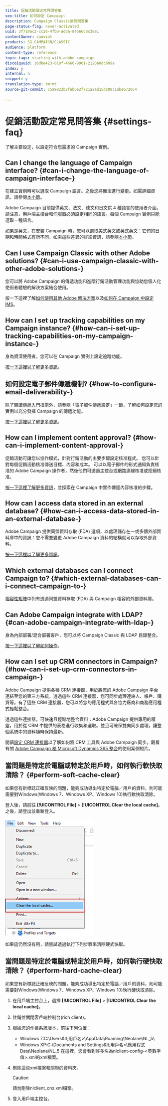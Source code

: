 ```yaml
---
title: 促銷活動設定常見問答集
seo-title: 如何設定 Campaign
description: Campaign Classic常見問答集
page-status-flag: never-activated
uuid: 3f719ac2-cc26-4fb0-adda-84666c8c38e1
contentOwner: sauviat
products: SG_CAMPAIGN/CLASSIC
audience: platform
content-type: reference
topic-tags: starting-with-adobe-campaign
discoiquuid: 16dbe423-018f-4666-9901-2120a8dc609a
index: y
internal: n
snippet: y
translation-type: tm+mt
source-git-commit: c5a9823b2feb6e2f721a2ad15dc08c1abe672054

---
```



# 促銷活動設定常見問答集 {#settings-faq}

了解主要設定，以設定符合您需求的 Campaign 實例。

## Can I change the language of Campaign interface? {#can-i-change-the-language-of-campaign-interface-}

在建立實例時可以選取 Campaign 語言。之後您將無法進行變更。如需詳細資訊，請參閱[本小節](../../installation/using/creating-an-instance-and-logging-on.md)。

Adobe Campaign 目前提供英文、法文、德文和日文供 4 種語言的使用者介面。請注意，用戶端主控台和伺服器必須設定相同的語言。每個 Campaign 實例只能選取一種語言。

如果是英文，在安裝 Campaign 時，您可以選取美式英文或英式英文：它們的日期和時間格式有所不同。如需這些差異的詳細資訊，請參閱[本小節](../../platform/using/adobe-campaign-workspace.md#date-and-time)。

## Can I use Campaign Classic with other Adobe solutions? {#can-i-use-campaign-classic-with-other-adobe-solutions-}

您可以將 Adobe Campaign 的傳遞功能和進階行銷活動管理功能與協助您個人化使用者體驗的解決方案結合使用。

按一下這裡了解[如何使用其他 Adobe 解決方案](../../integrations/using/about-campaign-integrations.md)以及[如何在 Campaign 中設定 IMS](../../integrations/using/about-adobe-id.md)。

## How can I set up tracking capabilities on my Campaign instance? {#how-can-i-set-up-tracking-capabilities-on-my-campaign-instance-}

身為資深使用者，您可以在 Campaign 實例上設定追蹤功能。

[按一下這裡以了解更多資訊](../../installation/using/deploying-an-instance.md#tracking-configuration)。

## 如何設定電子郵件傳遞機制? {#how-to-configure-email-deliverability-}

除了閱讀[傳遞入門指南](https://docs.adobe.com/content/help/en/campaign-classic/using/sending-messages/deliverability-management/about-deliverability.html)外，請參閱「電子郵件傳遞設定」一節，了解如何設定您的實例以充分發揮 Campaign 的傳遞功能。

[按一下這裡以了解更多資訊](../../installation/using/email-deliverability.md)。

## How can I implement content approval? {#how-can-i-implement-content-approval-}

促銷活動可讓您以協作模式，針對行銷活動的主要步驟設定核准程式。 您可以針對每個促銷活動核准傳送目標、內容和成本。 可以以電子郵件的形式通知負責核准的 Adobe Campaign 操作者，然後他們可透過主控台或網路連線核准或拒絕核准。

[按一下這裡了解更多資訊](../../campaign/using/marketing-campaign-approval.md#checking-and-approving-deliveries)，並探索在 Campaign 中實作傳遞內容核准的步驟。

## How can I access data stored in an external database? {#how-can-i-access-data-stored-in-an-external-database-}

Adobe Campaign 提供同盟資料存取 (FDA) 選項，以處理儲存在一或多個外部資料庫中的資訊：您不需要變更 Adobe Campaign 資料的結構就可以存取外部資料。

[按一下這裡以了解更多資訊](../../platform/using/connecting-to-database.md)。

## Which external databases can I connect Campaign to? {#which-external-databases-can-i-connect-campaign-to-}

[相容性矩陣](https://helpx.adobe.com/campaign/kb/compatibility-matrix.html)中列有透過同盟資料存取 (FDA) 與 Campaign 相容的外部資料庫。

## Can Adobe Campaign integrate with LDAP? {#can-adobe-campaign-integrate-with-ldap-}

身為內部部署/混合部署客戶，您可以將 Campaign Classic 與 LDAP 目錄整合。

[按一下這裡以了解如何操作](../../installation/using/connecting-through-ldap.md)。

## How can I set up CRM connectors in Campaign? {#how-can-i-set-up-crm-connectors-in-campaign-}

Adobe Campaign 提供各種 CRM 連接器，用於將您的 Adobe Campaign 平台連結至您的第三方系統。透過這些 CRM 連接器，您可同步處理連絡人、帳戶、購買等。有了這些 CRM 連接器，您可以將您的應用程式與各協力廠商和商務應用程式輕鬆整合。

透過這些連接器，可快速且輕鬆地整合資料：Adobe Campaign 提供專用的精靈，用於從 CRM 中提供的表格進行收集和選取。並且可確保雙向同步處理，讓整個系統中的資料隨時保持最新。

閱讀[設定 CRM 連接器](../../platform/using/crm-connectors.md)以了解如何將 CRM 工具與 Adobe Campaign 同步。觀看有關 [Adobe Campaign 和 Microsoft Dynamics 365 整合](https://helpx.adobe.com/campaign/kt/acc/using/acc-integrate-dynamics365-with-acc-feature-video-set-up.html)的使用案例短片。

## 當問題是特定於電腦或特定於用戶時，如何執行軟快取清除？ {#perform-soft-cache-clear}

如果您有新標誌正確反映的問題，能夠成功導出特定於電腦／用戶的資料，則可能需要對Windows(Windows 7、Windows XP、Windows 10)執行軟快取清除。

登入後，請前往 **[!UICONTROL File]** > **[!UICONTROL Clear the local cache]**。 之後，請登出並重新登入。

![](assets/faq_soft_cache.png)

如果這仍然沒有用，請嘗試透過執行下列步驟來清除硬式快取。

## 當問題是特定於電腦或特定於用戶時，如何執行硬快取清除？ {#perform-hard-cache-clear}

如果您有新標誌正確反映的問題，能夠成功導出特定於電腦／用戶的資料，則可能需要對Windows(Windows 7、Windows XP、Windows 10)執行硬快取清除。

1. 在用戶端主控台上，選擇 **[!UICONTROL File]** > **[!UICONTROL Clear the local cache]**。

1. 註銷並關閉客戶端控制台(rich client)。

1. 根據您的作業系統版本，前往下列位置：

   * Windows 7:C:\Users\&lt;用戶名>\AppData\Roaming\Neolane\NL_5\
   * Windows XP:C:\Documents and Settings\&lt;用戶名>\應用程式Data\Neolane\NL_5
   在這裡，您會看到許多名為nlclient-config-&lt;英數字值>.xml的xml檔案。

1. 刪除這些xml檔案和關聯的資料夾。

   >[!CAUTION]
   >
   >請勿刪除nlclient_cnx.xml檔案。

1. 登入用戶端主控台。